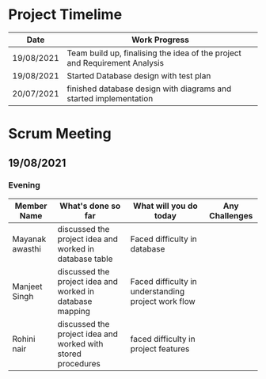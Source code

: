 # Project Timelime
Date | Work Progress
------|----------
19/08/2021 | Team build up, finalising the idea of the project and Requirement Analysis
19/08/2021 | Started Database design with test plan 
20/07/2021 | finished database design with diagrams and started implementation


# Scrum Meeting
## 19/08/2021
### Evening 
Member Name| What's done so far | What will you do today  | Any Challenges
------|----------|--------- |----------
Mayanak awasthi |discussed the project idea  and worked in database table|Faced difficulty in database
Manjeet Singh |discussed the project idea and worked in database mapping  |Faced difficulty in understanding project work flow 
Rohini nair |discussed the project idea and worked with  stored procedures|faced difficulty in  project features



